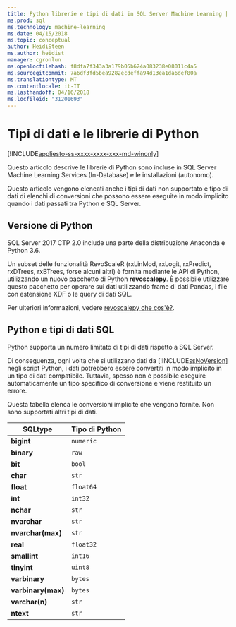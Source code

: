 ```yaml
---
title: Python librerie e tipi di dati in SQL Server Machine Learning | Documenti Microsoft
ms.prod: sql
ms.technology: machine-learning
ms.date: 04/15/2018
ms.topic: conceptual
author: HeidiSteen
ms.author: heidist
manager: cgronlun
ms.openlocfilehash: f8dfa7f343a3a179b05b624a083238e08011c4a5
ms.sourcegitcommit: 7a6df3fd5bea9282ecdeffa94d13ea1da6def80a
ms.translationtype: MT
ms.contentlocale: it-IT
ms.lasthandoff: 04/16/2018
ms.locfileid: "31201693"
---
```

# <a name="python-libraries-and-data-types"></a>Tipi di dati e le librerie di Python
[!INCLUDE[appliesto-ss-xxxx-xxxx-xxx-md-winonly](../../includes/appliesto-ss-xxxx-xxxx-xxx-md-winonly.md)]

Questo articolo descrive le librerie di Python sono incluse in SQL Server Machine Learning Services (In-Database) e le installazioni (autonomo).

Questo articolo vengono elencati anche i tipi di dati non supportato e tipo di dati di elenchi di conversioni che possono essere eseguite in modo implicito quando i dati passati tra Python e SQL Server.

## <a name="python-version"></a>Versione di Python

SQL Server 2017 CTP 2.0 include una parte della distribuzione Anaconda e Python 3.6.

Un subset delle funzionalità RevoScaleR (rxLinMod, rxLogit, rxPredict, rxDTrees, rxBTrees, forse alcuni altri) è fornita mediante le API di Python, utilizzando un nuovo pacchetto di Python **revoscalepy**. È possibile utilizzare questo pacchetto per operare sui dati utilizzando frame di dati Pandas, i file con estensione XDF o le query di dati SQL.

Per ulteriori informazioni, vedere [revoscalepy che cos'è?](what-is-revoscalepy.md).

## <a name="python-and-sql-data-types"></a>Python e tipi di dati SQL

Python supporta un numero limitato di tipi di dati rispetto a SQL Server.

Di conseguenza, ogni volta che si utilizzano dati da [!INCLUDE[ssNoVersion](../../includes/ssnoversion-md.md)] negli script Python, i dati potrebbero essere convertiti in modo implicito in un tipo di dati compatibile. Tuttavia, spesso non è possibile eseguire automaticamente un tipo specifico di conversione e viene restituito un errore.

Questa tabella elenca le conversioni implicite che vengono fornite. Non sono supportati altri tipi di dati.

|SQLtype|Tipo di Python|
|-|-|
|**bigint**|`numeric`|
|**binary**|`raw`|
|**bit**|`bool`|
|**char**|`str`|
|**float**|`float64`|
|**int**|`int32`|
|**nchar**|`str`|
|**nvarchar**|`str`|
|**nvarchar(max)**|`str`|
|**real**|`float32`|
|**smallint**|`int16`|
|**tinyint**|`uint8`|
|**varbinary**|`bytes`|
|**varbinary(max)**|`bytes`|
|**varchar(n)**|`str`|
|**ntext**|`str`|



